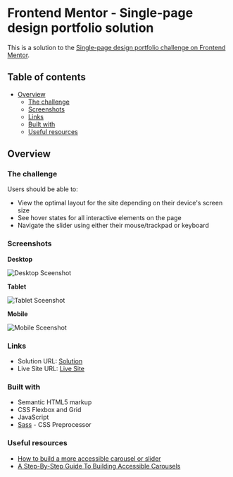 # Frontend Mentor - Single-page design portfolio solution

This is a solution to the [Single-page design portfolio challenge on Frontend Mentor](https://www.frontendmentor.io/challenges/singlepage-design-portfolio-2MMhyhfKVo).

## Table of contents

- [Overview](#overview)
  - [The challenge](#the-challenge)
  - [Screenshots](#screenshots)
  - [Links](#links)
  - [Built with](#built-with)
  - [Useful resources](#useful-resources)

## Overview

### The challenge

Users should be able to:

- View the optimal layout for the site depending on their device's screen size
- See hover states for all interactive elements on the page
- Navigate the slider using either their mouse/trackpad or keyboard

### Screenshots

**Desktop**

![Desktop Sceenshot](/screenshots/desktop-screenshot-1440px.png)

**Tablet**

![Tablet Sceenshot](/screenshots/tablet-screenshot-768px.png)

**Mobile**

![Mobile Sceenshot](/screenshots/mobile-screenshot-375px.png)

### Links
- Solution URL: [Solution](https://www.frontendmentor.io/solutions/singlepage-design-portfolio-flex-grid-and-javascript-uyTH970mTj)
- Live Site URL: [Live Site](https://a-woodworth.github.io/sp_design_portfolio/)

### Built with

- Semantic HTML5 markup
- CSS Flexbox and Grid
- JavaScript
- [Sass](https://sass-lang.com) - CSS Preprocessor

### Useful resources

- [How to build a more accessible carousel or slider](https://dev.to/jasonwebb/how-to-build-a-more-accessible-carousel-or-slider-35lp)
- [A Step-By-Step Guide To Building Accessible Carousels](https://www.smashingmagazine.com/2023/02/guide-building-accessible-carousels/) 
  